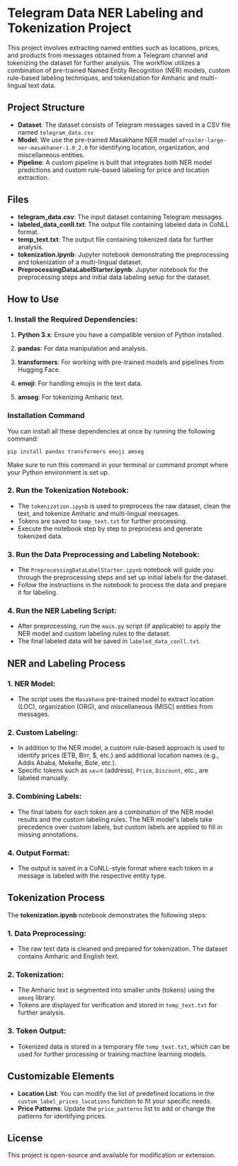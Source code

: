 


# Telegram Data NER Labeling and Tokenization Project

This project involves extracting named entities such as locations, prices, and products from messages obtained from a Telegram channel and tokenizing the dataset for further analysis. The workflow utilizes a combination of pre-trained Named Entity Recognition (NER) models, custom rule-based labeling techniques, and tokenization for Amharic and multi-lingual text data.

## Project Structure

- **Dataset**: The dataset consists of Telegram messages saved in a CSV file named `telegram_data.csv`
- **Model**: We use the pre-trained Masakhane NER model `afroxlmr-large-ner-masakhaner-1.0_2.0` for identifying location, organization, and miscellaneous entities.
- **Pipeline**: A custom pipeline is built that integrates both NER model predictions and custom rule-based labeling for price and location extraction.

## Files

- **telegram_data.csv**: The input dataset containing Telegram messages.
- **labeled_data_conll.txt**: The output file containing labeled data in CoNLL format.
- **temp_text.txt**: The output file containing tokenized data for further analysis.
- **tokenization.ipynb**: Jupyter notebook demonstrating the preprocessing and tokenization of a multi-lingual dataset.
- **PreprocessingDataLabelStarter.ipynb**: Jupyter notebook for the preprocessing steps and initial data labeling setup for the dataset.

## How to Use

### 1. Install the Required Dependencies:

1. **Python 3.x**: Ensure you have a compatible version of Python installed.

2. **pandas**: For data manipulation and analysis.

3. **transformers**: For working with pre-trained models and pipelines from Hugging Face.
 
4. **emoji**: For handling emojis in the text data.

5. **amseg**: For tokenizing Amharic text.
  

### Installation Command
You can install all these dependencies at once by running the following command:
```
pip install pandas transformers emoji amseg
```

Make sure to run this command in your terminal or command prompt where your Python environment is set up.



### 2. Run the Tokenization Notebook:
   - The `tokenization.ipynb` is used to preprocess the raw dataset, clean the text, and tokenize Amharic and multi-lingual messages.
   - Tokens are saved to `temp_text.txt` for further processing.
   - Execute the notebook step by step to preprocess and generate tokenized data.

### 3. Run the Data Preprocessing and Labeling Notebook:
   - The `PreprocessingDataLabelStarter.ipynb` notebook will guide you through the preprocessing steps and set up initial labels for the dataset.
   - Follow the instructions in the notebook to process the data and prepare it for labeling.

### 4. Run the NER Labeling Script:
   - After preprocessing, run the `main.py` script (if applicable) to apply the NER model and custom labeling rules to the dataset.
   - The final labeled data will be saved in `labeled_data_conll.txt`.

## NER and Labeling Process

### 1. **NER Model**:
   - The script uses the `Masakhane` pre-trained model to extract location (LOC), organization (ORG), and miscellaneous (MISC) entities from messages.

### 2. **Custom Labeling**:
   - In addition to the NER model, a custom rule-based approach is used to identify prices (ETB, Birr, $, etc.) and additional location names (e.g., Addis Ababa, Mekelle, Bole, etc.).
   - Specific tokens such as `አድራሻ` (address), `Price`, `Discount`, etc., are labeled manually.

### 3. **Combining Labels**:
   - The final labels for each token are a combination of the NER model results and the custom labeling rules. The NER model's labels take precedence over custom labels, but custom labels are applied to fill in missing annotations.

### 4. **Output Format**:
   - The output is saved in a CoNLL-style format where each token in a message is labeled with the respective entity type.


## Tokenization Process

The **tokenization.ipynb** notebook demonstrates the following steps:

### 1. **Data Preprocessing**:
   - The raw text data is cleaned and prepared for tokenization. The dataset contains Amharic and English text.

### 2. **Tokenization**:
   - The Amharic text is segmented into smaller units (tokens) using the `amseg` library.
   - Tokens are displayed for verification and stored in `temp_text.txt` for further analysis.

### 3. **Token Output**:
   - Tokenized data is stored in a temporary file `temp_text.txt`, which can be used for further processing or training machine learning models.

## Customizable Elements

- **Location List**: You can modify the list of predefined locations in the `custom_label_prices_locations` function to fit your specific needs.
- **Price Patterns**: Update the `price_patterns` list to add or change the patterns for identifying prices.

## License

This project is open-source and available for modification or extension.

